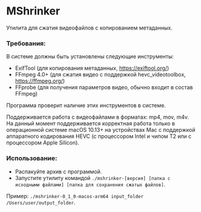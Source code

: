 # MShrinker

Утилита для сжатия видеофайлов с копированием метаданных.

### Требования:

В системе должны быть установлены следующие инструменты:

- ExifTool (для копирования метаданных, https://exiftool.org/)
- FFmpeg 4.0+ (для сжатия видео c поддержкой hevc_videotoolbox, https://ffmpeg.org/)
- FFprobe (для получения параметров видео, обычно входит в состав FFmpeg)

Программа проверит наличие этих инструментов в системе.

Поддерживается работа с видеофайлами в форматах: mp4, mov, m4v. На данный момент поддерживается корректная работа только в операционной системе macOS 10.13+ на устройствах Mac с поддержкой аппаратного кодирования HEVC (с процессором Intel и чипом T2 или с процессором Apple Silicon).

### Использование:

- Распакуйте архив с программой.
- Запустите утилиту командой `./mshrinker-[версия] [папка с исходными файлами] [папка для сохранения сжатых файлов]`.

Пример: `./mshrinker-0_1_0-macos-arm64 input_folder /Users/user/output_folder`.

